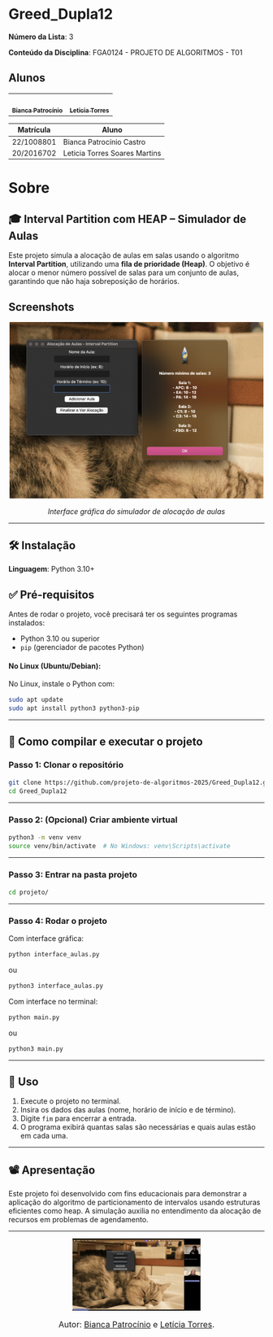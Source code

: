 # Greed_Dupla12

**Número da Lista**: 3


**Conteúdo da Disciplina**: FGA0124 - PROJETO DE ALGORITMOS - T01  


## Alunos


<div align = "center">
<table>
  <tr>
    <td align="center"><a href="https://github.com/BiancaPatrocinio7"><img style="border-radius: 50%;" src="https://github.com/BiancaPatrocinio7.png" width="190;" alt=""/><br /><sub><b>Bianca Patrocínio</b></sub></a><br /><a href="Link git" title="Rocketseat"></a></td>
    <td align="center"><a href="https://github.com/leticiatmartins"><img style="border-radius: 50%;" src="https://github.com/leticiatmartins.png" width="190px;" alt=""/><br /><sub><b>Leticia Torres </b></sub></a><br />
  </tr>
</table>

| Matrícula   | Aluno                             |
| ----------- | ---------------------------------- |
| 22/1008801  | Bianca Patrocínio Castro           |
| 20/2016702  | Leticia Torres Soares Martins      |
</div>

# Sobre 

## 🎓 Interval Partition com HEAP – Simulador de Aulas

Este projeto simula a alocação de aulas em salas usando o algoritmo **Interval Partition**, utilizando uma **fila de prioridade (Heap)**. O objetivo é alocar o menor número possível de salas para um conjunto de aulas, garantindo que não haja sobreposição de horários.



## Screenshots

<p align="center">
  <img src="Print1.png" alt="Interface gráfica do simulador de aulas" width="500"/>
</p>
<p align="center"><i>Interface gráfica do simulador de alocação de aulas</i></p>

---

## 🛠️ Instalação 
**Linguagem**: Python 3.10+

## ✅ Pré-requisitos

Antes de rodar o projeto, você precisará ter os seguintes programas instalados:

- Python 3.10 ou superior
- `pip` (gerenciador de pacotes Python)


#### No Linux (Ubuntu/Debian):

No Linux, instale o Python com:

```bash
sudo apt update
sudo apt install python3 python3-pip
```

---

## 🚀 Como compilar e executar o projeto

### Passo 1: Clonar o repositório

```bash
git clone https://github.com/projeto-de-algoritmos-2025/Greed_Dupla12.git
cd Greed_Dupla12
```

---

### Passo 2: (Opcional) Criar ambiente virtual

```bash
python3 -m venv venv
source venv/bin/activate  # No Windows: venv\Scripts\activate
```

---

### Passo 3: Entrar na pasta projeto

```bash
cd projeto/
```

---

### Passo 4: Rodar o projeto
Com interface gráfica:
```bash
python interface_aulas.py 
```
ou

```bash
python3 interface_aulas.py   
```
Com interface no terminal:
```bash
python main.py 
```
ou

```bash
python3 main.py   
```
---

## 🧪 Uso

1. Execute o projeto no terminal.
2. Insira os dados das aulas (nome, horário de início e de término).
3. Digite `fim` para encerrar a entrada.
4. O programa exibirá quantas salas são necessárias e quais aulas estão em cada uma.

---

## 📽️ Apresentação

Este projeto foi desenvolvido com fins educacionais para demonstrar a aplicação do algoritmo de particionamento de intervalos usando estruturas eficientes como heap. A simulação auxilia no entendimento da alocação de recursos em problemas de agendamento.

---

<div align="center">
<a href="https://youtu.be/BuqdvTjvYt8?si=Oo-M2Ww2jL_tNSdO"><img src="Print2.png" width="50%"></a>
</div>


<font size="3"><p style="text-align: center">Autor: [Bianca Patrocínio](https://github.com/BiancaPatrocinio7) e [Letícia Torres](https://github.com/leticiatmartins).</p></font>


